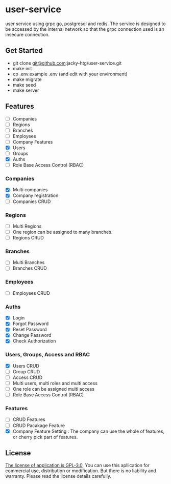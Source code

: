 # user-service
user service using grpc go, postgresql and redis. The service is designed to be accessed by the internal network so that the grpc connection used is an insecure connection.

## Get Started
- git clone git@github.com:jacky-htg/user-service.git
- make init
- cp .env.example .env (and edit with your environment)
- make migrate
- make seed
- make server

## Features
- [ ] Companies
- [ ] Regions
- [ ] Branches
- [ ] Employees
- [ ] Company Features
- [X] Users
- [ ] Groups
- [X] Auths
- [ ] Role Base Access Control (RBAC)

### Companies
- [X] Multi companies
- [X] Company registration
- [ ] Companies CRUD

### Regions
- [ ] Multi Regions
- [ ] One region can be assigned to many branches.
- [ ] Regions CRUD

### Branches
- [ ] Multi Branches
- [ ] Branches CRUD

### Employees
- [ ] Employees CRUD

### Auths
- [X] Login
- [X] Forgot Password
- [X] Reset Password
- [X] Change Password
- [X] Check Authorization 

### Users, Groups, Access and RBAC
- [X] Users CRUD
- [ ] Group CRUD
- [ ] Access CRUD
- [ ] Multi users, multi roles and multi access
- [ ] One role can be assigned multi access
- [ ] Role Base Access Control (RBAC)

### Features
- [ ] CRUD Features
- [ ] CRUD Pacakage Feature
- [X] Company Feature Setting : The company can use the whole of features, or cherry pick part of features.

## License
[The license of application is GPL-3.0](https://github.com/jacky-htg/user-service/blob/main/LICENSE), You can use this apllication for commercial use, distribution or modification. But there is no liability and warranty. Please read the license details carefully.